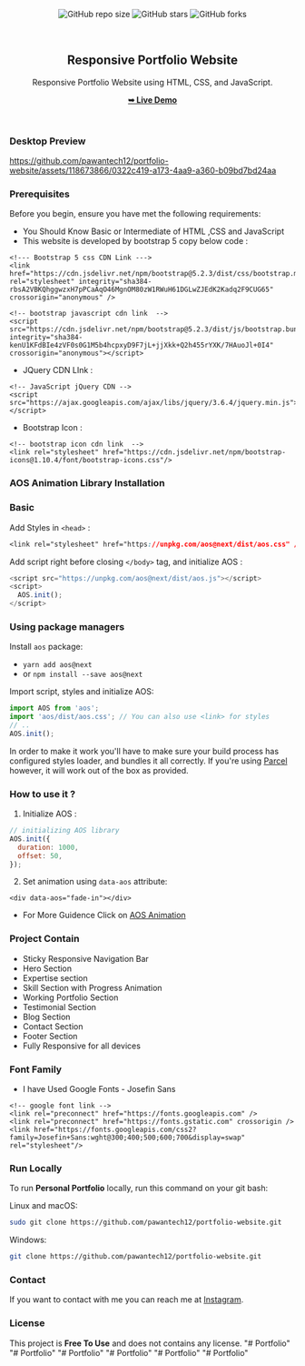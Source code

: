 <div align="center">
  
  ![GitHub repo size](https://img.shields.io/github/repo-size/pawantech12/portfolio-website)
  ![GitHub stars](https://img.shields.io/github/stars/pawantech12/portfolio-website?style=social)
  ![GitHub forks](https://img.shields.io/github/forks/pawantech12/portfolio-website?style=social)

  <br />

  <h2 align="center">Responsive Portfolio Website</h2>

  Responsive Portfolio Website using HTML, CSS, and JavaScript.

 <a href="Downloads/portfolio-website-main/portfolio-website-main/index.html"><strong>➥ Live Demo</strong></a>

</div>

<br />

### Desktop Preview

https://github.com/pawantech12/portfolio-website/assets/118673866/0322c419-a173-4aa9-a360-b09bd7bd24aa

### Prerequisites

Before you begin, ensure you have met the following requirements:

* You Should Know Basic or Intermediate of HTML ,CSS and JavaScript
* This website is developed by bootstrap 5 copy below code :
```
<!--- Bootstrap 5 css CDN Link --->
<link href="https://cdn.jsdelivr.net/npm/bootstrap@5.2.3/dist/css/bootstrap.min.css" rel="stylesheet" integrity="sha384-rbsA2VBKQhggwzxH7pPCaAqO46MgnOM80zW1RWuH61DGLwZJEdK2Kadq2F9CUG65" crossorigin="anonymous" />

<!-- bootstrap javascript cdn link  -->
<script src="https://cdn.jsdelivr.net/npm/bootstrap@5.2.3/dist/js/bootstrap.bundle.min.js" integrity="sha384-kenU1KFdBIe4zVF0s0G1M5b4hcpxyD9F7jL+jjXkk+Q2h455rYXK/7HAuoJl+0I4" crossorigin="anonymous"></script>
```

* JQuery CDN LInk :
```
<!-- JavaScript jQuery CDN -->
<script src="https://ajax.googleapis.com/ajax/libs/jquery/3.6.4/jquery.min.js"></script>
```

* Bootstrap Icon :
```
<!-- bootstrap icon cdn link  -->
<link rel="stylesheet" href="https://cdn.jsdelivr.net/npm/bootstrap-icons@1.10.4/font/bootstrap-icons.css"/>
```

### AOS Animation Library Installation

### Basic
Add Styles in `<head>` :
```css
<link rel="stylesheet" href="https://unpkg.com/aos@next/dist/aos.css" />
```
Add script right before closing `</body>` tag, and initialize AOS :
```js
<script src="https://unpkg.com/aos@next/dist/aos.js"></script>
<script>
  AOS.init();
</script>
```

### Using package managers

Install `aos` package:
* `yarn add aos@next`
* or `npm install --save aos@next`

Import script, styles and initialize AOS:
```js
import AOS from 'aos';
import 'aos/dist/aos.css'; // You can also use <link> for styles
// ..
AOS.init();
```

In order to make it work you'll have to make sure your build process has configured styles loader, and bundles it all correctly.
If you're using [Parcel](https://parceljs.org/) however, it will work out of the box as provided.

### How to use it ?
1. Initialize AOS :
```js
// initializing AOS library
AOS.init({
  duration: 1000,
  offset: 50,
});
```

2. Set animation using `data-aos` attribute:
```
<div data-aos="fade-in"></div>
```

* For More Guidence Click on <a href="https://github.com/michalsnik/aos/blob/next/README.md">AOS Animation</a>

### Project Contain

* Sticky Responsive Navigation Bar
* Hero Section
* Expertise section
* Skill Section with Progress Animation
* Working Portfolio Section
* Testimonial Section
* Blog Section
* Contact Section
* Footer Section
* Fully Responsive for all devices

### Font Family
 
 * I have Used Google Fonts - Josefin Sans 
```
<!-- google font link -->
<link rel="preconnect" href="https://fonts.googleapis.com" />
<link rel="preconnect" href="https://fonts.gstatic.com" crossorigin />
<link href="https://fonts.googleapis.com/css2?family=Josefin+Sans:wght@300;400;500;600;700&display=swap" rel="stylesheet"/>
```

### Run Locally

To run **Personal Portfolio** locally, run this command on your git bash:

Linux and macOS:

```bash
sudo git clone https://github.com/pawantech12/portfolio-website.git
```

Windows:

```bash
git clone https://github.com/pawantech12/portfolio-website.git
```

### Contact

If you want to contact with me you can reach me at [Instagram](https://www.instagram.com/codewithpawan/).

### License

This project is **Free To Use** and does not contains any license.
"# Portfolio" 
"# Portfolio" 
"# Portfolio" 
"# Portfolio" 
"# Portfolio" 
"# Portfolio" 
